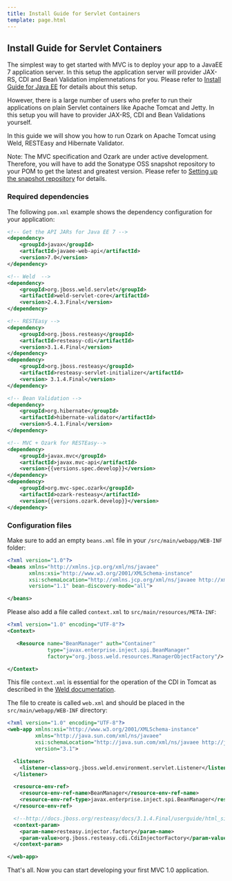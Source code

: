 ```yaml
---
title: Install Guide for Servlet Containers
template: page.html
---
```


## Install Guide for Servlet Containers

The simplest way to get started with MVC is to deploy your app to a JavaEE 7 application server. 
In this setup the application server will provider JAX-RS, CDI and Beań Validation implemnetations 
for you. Please refer to [Install Guide for Java EE](install-javaee.html) for details about this setup.

However, there is a large number of users who prefer to run their applications on plain Servlet 
containers like Apache Tomcat and Jetty. In this setup you will have to provider JAX-RS, 
CDI and Bean Validations yourself.

In this guide we will show you how to run Ozark on Apache Tomcat using Weld, RESTEasy and 
Hibernate Validator.

Note: The MVC specification and Ozark are under active development. Therefore, you will have to add 
the Sonatype OSS snapshot repository to your POM to get the latest and greatest version. 
Please refer to [Setting up the snapshot repository](install-snapshots.html) for details.

### Required dependencies

The following `pom.xml` example shows the dependency configuration for your application:

```xml
<!-- Get the API JARs for Java EE 7 -->
<dependency>
    <groupId>javax</groupId>
    <artifactId>javaee-web-api</artifactId>
    <version>7.0</version>
</dependency>

<!-- Weld  -->
<dependency>
    <groupId>org.jboss.weld.servlet</groupId>
    <artifactId>weld-servlet-core</artifactId>
    <version>2.4.3.Final</version>
</dependency>

<!-- RESTEasy -->
<dependency>
    <groupId>org.jboss.resteasy</groupId>
    <artifactId>resteasy-cdi</artifactId>
    <version>3.1.4.Final</version>
</dependency>
<dependency>
    <groupId>org.jboss.resteasy</groupId>
    <artifactId>resteasy-servlet-initializer</artifactId>
    <version> 3.1.4.Final</version>
</dependency>

<!-- Bean Validation -->
<dependency>
    <groupId>org.hibernate</groupId>
    <artifactId>hibernate-validator</artifactId>
    <version>5.4.1.Final</version>
</dependency>

<!-- MVC + Ozark for RESTEasy-->
<dependency>
    <groupId>javax.mvc</groupId>
    <artifactId>javax.mvc-api</artifactId>
    <version>{{versions.spec.develop}}</version>
</dependency>
<dependency>
    <groupId>org.mvc-spec.ozark</groupId>
    <artifactId>ozark-resteasy</artifactId>
    <version>{{versions.ozark.develop}}</version>
</dependency>
```

### Configuration files

Make sure to add an empty `beans.xml` file in your `/src/main/webapp/WEB-INF` folder:

```xml
<?xml version="1.0"?>
<beans xmlns="http://xmlns.jcp.org/xml/ns/javaee" 
       xmlns:xsi="http://www.w3.org/2001/XMLSchema-instance"
       xsi:schemaLocation="http://xmlns.jcp.org/xml/ns/javaee http://xmlns.jcp.org/xml/ns/javaee/beans_1_1.xsd"
       version="1.1" bean-discovery-mode="all">

</beans>
```

Please also add a file called `context.xml` to `src/main/resources/META-INF`:

```xml
<?xml version="1.0" encoding="UTF-8"?>
<Context>

   <Resource name="BeanManager" auth="Container"
             type="javax.enterprise.inject.spi.BeanManager"
             factory="org.jboss.weld.resources.ManagerObjectFactory"/>

</Context>
```

This file `context.xml` is essential for the operation of the CDI in Tomcat as described in
the [Weld documentation](http://docs.jboss.org/weld/reference/latest/en-US/html_single/#tomcat). 

The file to create is called `web.xml` and should be placed in the `src/main/webapp/WEB-INF`
directory:

```xml
<?xml version="1.0" encoding="UTF-8"?>
<web-app xmlns:xsi="http://www.w3.org/2001/XMLSchema-instance"
         xmlns="http://java.sun.com/xml/ns/javaee"
         xsi:schemaLocation="http://java.sun.com/xml/ns/javaee http://java.sun.com/xml/ns/javaee/web-app_3_1.xsd"
         version="3.1">

  <listener>
    <listener-class>org.jboss.weld.environment.servlet.Listener</listener-class>
  </listener>

  <resource-env-ref>
    <resource-env-ref-name>BeanManager</resource-env-ref-name>
    <resource-env-ref-type>javax.enterprise.inject.spi.BeanManager</resource-env-ref-type>
  </resource-env-ref>

  <!--http://docs.jboss.org/resteasy/docs/3.1.4.Final/userguide/html_single/index.html#d4e143 -->
  <context-param>
    <param-name>resteasy.injector.factory</param-name>
    <param-value>org.jboss.resteasy.cdi.CdiInjectorFactory</param-value>
  </context-param>

</web-app>
```

That's all. Now you can start developing your first MVC 1.0 application.